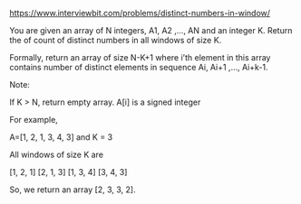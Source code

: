 https://www.interviewbit.com/problems/distinct-numbers-in-window/



You are given an array of N integers, A1, A2 ,…, AN and an integer K. Return the of count of distinct numbers in all windows of size K.

Formally, return an array of size N-K+1 where i’th element in this array contains number of distinct elements in sequence Ai, Ai+1 ,…, Ai+k-1.

Note:

 If K > N, return empty array.
 A[i] is a signed integer

For example,

A=[1, 2, 1, 3, 4, 3] and K = 3

All windows of size K are

[1, 2, 1]
[2, 1, 3]
[1, 3, 4]
[3, 4, 3]

So, we return an array [2, 3, 3, 2].

